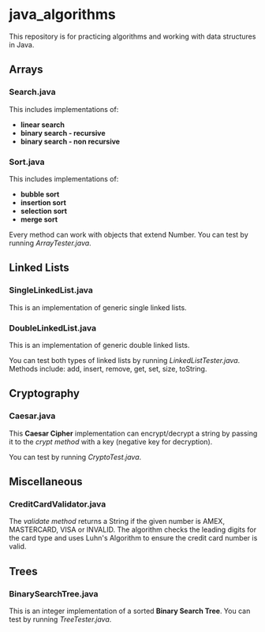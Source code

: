 # java_algorithms

This repository is for practicing algorithms and working with data structures in Java.

## Arrays

### Search.java
This includes implementations of:
- **linear search**
- **binary search - recursive**
- **binary search - non recursive**

### Sort.java
This includes implementations of:
- **bubble sort**
- **insertion sort**
- **selection sort**
- **merge sort**

Every method can work with objects that extend Number.
You can test by running *ArrayTester.java*.

## Linked Lists

### SingleLinkedList.java
This is an implementation of generic single linked lists.


### DoubleLinkedList.java
This is an implementation of generic double linked lists.


You can test both types of linked lists by running *LinkedListTester.java*.
Methods include: add, insert, remove, get, set, size, toString.

## Cryptography

### Caesar.java

This **Caesar Cipher** implementation can encrypt/decrypt a string by passing it to the *crypt method* with a key (negative key for decryption).

You can test by running *CryptoTest.java*.

## Miscellaneous

### CreditCardValidator.java

The *validate method* returns a String if the given number is AMEX, MASTERCARD, VISA or INVALID. The algorithm checks the leading
digits for the card type and uses Luhn's Algorithm to ensure the credit card number is valid.

## Trees

### BinarySearchTree.java

This is an integer implementation of a sorted **Binary Search Tree**.
You can test by running *TreeTester.java*.